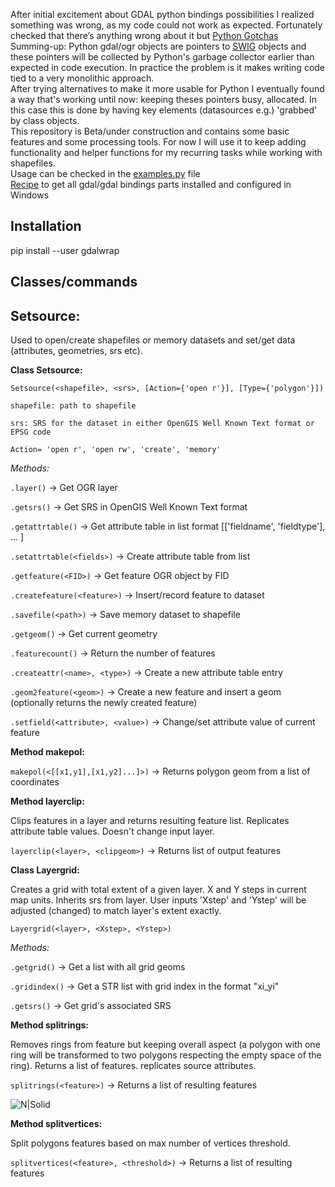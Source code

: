 After initial excitement about GDAL python bindings possibilities I realized something was wrong, as my code could not work as expected. Fortunately checked that there’s anything wrong about it but [Python Gotchas](https://gdal.org/api/python_gotchas.html)  
Summing-up: Python gdal/ogr objects are pointers to [SWIG](https://www.swig.org/) objects and these pointers will be collected by Python's garbage collector earlier than expected in code execution. In practice the problem is it makes writing code tied to a very monolithic approach.  
After trying alternatives to make it more usable for Python I eventually found a way that's working until now: keeping theses pointers busy, allocated. In this case this is done by having key elements (datasources e.g.) 'grabbed' by class objects.  
This repository is Beta/under construction and contains some basic features and some processing tools. For now I will use it to keep adding functionality and helper functions for my recurring tasks while working with shapefiles.  
Usage can be checked in the [examples.py](https://github.com/Rodrigo-NH/gdalwrap/blob/main/gdalwrap/examples.py) file  
[Recipe](https://gist.github.com/Rodrigo-NH/7b9cbb9ea45edc13fc3f6606417d10ee) to get all gdal/gdal bindings parts installed and configured in Windows
## Installation  
pip install --user gdalwrap
## Classes/commands
## Setsource:
Used to open/create shapefiles or memory datasets and set/get data (attributes, geometries, srs etc). 
  
**Class Setsource:**  

```Setsource(<shapefile>, <srs>, [Action={'open r'}], [Type={'polygon'}])```  

```shapefile: path to shapefile```  

```srs: SRS for the dataset in either OpenGIS Well Known Text format or EPSG code```  

```Action= 'open r', 'open rw', 'create', 'memory'```  
 
*Methods:*  

```.layer()``` -> Get OGR layer

```.getsrs()``` -> Get SRS in OpenGIS Well Known Text format

```.getattrtable()``` -> Get attribute table in list format [['fieldname', 'fieldtype'], ... ]  

```.setattrtable(<fields>)``` -> Create attribute table from list  

```.getfeature(<FID>)``` -> Get feature OGR object by FID  

```.createfeature(<feature>)``` -> Insert/record feature to dataset  

```.savefile(<path>)``` -> Save memory dataset to shapefile  

```.getgeom()``` -> Get current geometry  

```.featurecount()``` -> Return the number of features

```.createattr(<name>, <type>)``` -> Create a new attribute table entry  

```.geom2feature(<geom>)``` -> Create a new feature and insert a geom (optionally returns the newly created feature)  

```.setfield(<attribute>, <value>)``` -> Change/set attribute value of current feature  

**Method makepol:**  


```makepol(<[[x1,y1],[x1,y2]...]>)``` -> Returns polygon geom from a list of coordinates

**Method layerclip:**

Clips features in a layer and returns resulting feature list. Replicates attribute table values. Doesn't change input layer.  

```layerclip(<layer>, <clipgeom>)``` -> Returns list of output features


**Class Layergrid:**   

Creates a grid with total extent of a given layer. X and Y steps in current map units. Inherits srs from layer. User inputs 'Xstep' and 'Ystep' will be adjusted (changed) to match layer's extent exactly.

```Layergrid(<layer>, <Xstep>, <Ystep>)```  

*Methods:*  

```.getgrid()``` -> Get a list with all grid geoms   


```.gridindex()``` -> Get a STR list with grid index in the format "xi_yi"  

```.getsrs()``` -> Get grid's associated SRS

**Method splitrings:**  

Removes rings from feature but keeping overall aspect (a polygon with one ring will be transformed to two polygons respecting the empty space of the ring). Returns a list of features. replicates source attributes.  

```splitrings(<feature>)``` -> Returns a list of resulting features

![N|Solid](https://github.com/Rodrigo-NH/assets/blob/main/img/removerings.png)  

**Method splitvertices:** 

Split polygons features based on max number of vertices threshold.  

```splitvertices(<feature>, <threshold>)``` -> Returns a list of resulting features
